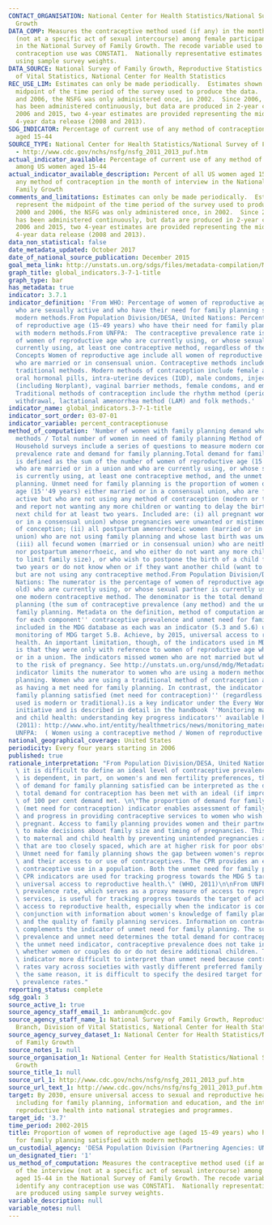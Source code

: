 ```yaml
---
CONTACT_ORGANISATION: National Center for Health Statistics/National Survey of Family
  Growth
DATA_COMP: Measures the contraceptive method used (if any) in the month of the interview
  (not at a specific act of sexual intercourse) among female participants aged 15-44
  in the National Survey of Family Growth. The recode variable used to identify any
  contraception use was CONSTAT1.  Nationally representative estimates are produced
  using sample survey weights.
DATA_SOURCE: National Survey of Family Growth, Reproductive Statistics Branch, Division
  of Vital Statistics, National Center for Health Statistics
REC_USE_LIM: Estimates can only be made periodically.  Estimates shown represent the
  midpoint of the time period of the survey used to produce the data.  Between 2000
  and 2006, the NSFG was only administered once, in 2002.  Since 2006, the survey
  has been administered continuously, but data are produced in 2-year cycles6.  Between
  2006 and 2015, two 4-year estimates are provided representing the midpoint of each
  4-year data release (2008 and 2013).
SDG_INDICATOR: Percentage of current use of any method of contraception among US women
  aged 15-44
SOURCE_TYPE: National Center for Health Statistics/National Survey of Family Growth
  - http://www.cdc.gov/nchs/nsfg/nsfg_2011_2013_puf.htm
actual_indicator_available: Percentage of current use of any method of contraception
  among US women aged 15-44
actual_indicator_available_description: Percent of all US women aged 15-44 years using
  any method of contraception in the month of interview in the National Survey of
  Family Growth
comments_and_limitations: Estimates can only be made periodically.  Estimates shown
  represent the midpoint of the time period of the survey used to produce the data.  Between
  2000 and 2006, the NSFG was only administered once, in 2002.  Since 2006, the survey
  has been administered continuously, but data are produced in 2-year cycles6.  Between
  2006 and 2015, two 4-year estimates are provided representing the midpoint of each
  4-year data release (2008 and 2013).
data_non_statistical: false
date_metadata_updated: October 2017
date_of_national_source_publication: December 2015
goal_meta_link: http://unstats.un.org/sdgs/files/metadata-compilation/Metadata-Goal-3.pdf
graph_title: global_indicators.3-7-1-title
graph_type: bar
has_metadata: true
indicator: 3.7.1
indicator_definition: 'From WHO: Percentage of women of reproductive age (15-49 years)
  who are sexually active and who have their need for family planning satisfied with
  modern methods.From Population Division/DESA, United Nations: Percentage of women
  of reproductive age (15-49 years) who have their need for family planning satisfied
  with modern methods.From UNFPA:  The contraceptive prevalence rate is the percentage
  of women of reproductive age who are currently using, or whose sexual partner is
  currently using, at least one contraceptive method, regardless of the method used.
  Concepts Women of reproductive age include all women of reproductive age (15-49)
  who are married or in consensual union. Contraceptive methods include modern and
  traditional methods. Modern methods of contraception include female and male sterilization,
  oral hormonal pills, intra-uterine devices (IUD), male condoms, injectables, implants
  (including Norplant), vaginal barrier methods, female condoms, and emergency contraception.
  Traditional methods of contraception include the rhythm method (periodic abstinence),
  withdrawal, lactational amenorrhea method (LAM) and folk methods.'
indicator_name: global_indicators.3-7-1-title
indicator_sort_order: 03-07-01
indicator_variable: percent_contraceptionuse
method_of_computation: 'Number of women with family planning demand who use modern
  methods / Total number of women in need of family planning Method of measurement
  Household surveys include a series of questions to measure modern contraceptive
  prevalence rate and demand for family planning.Total demand for family planning
  is defined as the sum of the number of women of reproductive age (15''49 years)
  who are married or in a union and who are currently using, or whose sexual partner
  is currently using, at least one contraceptive method, and the unmet need for family
  planning. Unmet need for family planning is the proportion of women of reproductive
  age (15''49 years) either married or in a consensual union, who are fecund and sexually
  active but who are not using any method of contraception (modern or traditional),
  and report not wanting any more children or wanting to delay the birth of their
  next child for at least two years. Included are: (i) all pregnant women (married
  or in a consensual union) whose pregnancies were unwanted or mistimed at the time
  of conception; (ii) all postpartum amenorrhoeic women (married or in consensual
  union) who are not using family planning and whose last birth was unwanted or mistimed;
  (iii) all fecund women (married or in consensual union) who are neither pregnant
  nor postpartum amenorrhoeic, and who either do not want any more children (want
  to limit family size), or who wish to postpone the birth of a child for at least
  two years or do not know when or if they want another child (want to space births),
  but are not using any contraceptive method.From Population Division/DESA, United
  Nations: The numerator is the percentage of women of reproductive age (15-49 years
  old) who are currently using, or whose sexual partner is currently using, at least
  one modern contraceptive method. The denominator is the total demand for family
  planning (the sum of contraceptive prevalence (any method) and the unmet need for
  family planning. Metadata on the definition, method of computation and other information
  for each component'' contraceptive prevalence and unmet need for family planning''are
  included in the MDG database as each was an indicator (5.3 and 5.6) used for global
  monitoring of MDG target 5.B. Achieve, by 2015, universal access to reproductive
  health. An important limitation, though, of the indicators used in MDG monitoring
  is that they were only with reference to women of reproductive age who are married
  or in a union. The indicators missed women who are not married but who are exposed
  to the risk of pregnancy. See http://unstats.un.org/unsd/mdg/Metadata.aspx The proposed
  indicator limits the numerator to women who are using a modern method of family
  planning. Women who are using a traditional method of contraception are not considered
  as having a met need for family planning. In contrast, the indicator ''Demand for
  family planning satisfied (met need for contraception)'' (regardless if the method
  used is modern or traditional).is a key indicator under the Every Woman, Every Child
  initiative and is described in detail in the handbook ''Monitoring maternal, newborn
  and child health: understanding key progress indicators'' available here from WHO
  (2011): http://www.who.int/entity/healthmetrics/news/monitoring_maternal_newborn_child_health.pdf.From
  UNFPA:  ( Women using a contraceptive method / Women of reproductive age ) X 100'
national_geographical_coverage: United States
periodicity: Every four years starting in 2006
published: true
rationale_interpretation: "From Population Division/DESA, United Nations: \nWhile\
  \ it is difficult to define an ideal level of contraceptive prevalence, since it\
  \ is dependent, in part, on women's and men fertility preferences, the proportion\
  \ of demand for family planning satisfied can be interpreted as the degree to which\
  \ total demand for contraception has been met with an ideal (if improbable) target\
  \ of 100 per cent demand met. \n\"The proportion of demand for family planning satisfied\
  \ (met need for contraception) indicator enables assessment of family planning programmes\
  \ and progress in providing contraceptive services to women who wish to avoid getting\
  \ pregnant. Access to family planning provides women and their partners opportunities\
  \ to make decisions about family size and timing of pregnancies. This contributes\
  \ to maternal and child health by preventing unintended pregnancies and pregnancies\
  \ that are too closely spaced, which are at higher risk for poor obstetrical outcomes.\
  \ Unmet need for family planning shows the gap between women's reproductive intentions\
  \ and their access to or use of contraceptives. The CPR provides an estimate of\
  \ contraceptive use in a population. Both the unmet need for family planning and\
  \ CPR indicators are used for tracking progress towards the MDG 5 target 5B of achieving\
  \ universal access to reproductive health.\" (WHO, 2011)\n\nFrom UNFPA: \n The contraceptive\
  \ prevalence rate, which serves as a proxy measure of access to reproductive health\
  \ services, is useful for tracking progress towards the target of achieving universal\
  \ access to reproductive health, especially when the indicator is considered in\
  \ conjunction with information about women's knowledge of family planning or accessibility,\
  \ and the quality of family planning services. Information on contraceptive prevalence\
  \ complements the indicator of unmet need for family planning. The sum of contraceptive\
  \ prevalence and unmet need determines the total demand for contraception. Unlike\
  \ the unmet need indicator, contraceptive prevalence does not take into account\
  \ whether women or couples do or do not desire additional children. This makes the\
  \ indicator more difficult to interpret than unmet need because contraceptive prevalence\
  \ rates vary across societies with vastly different preferred family sizes. For\
  \ the same reason, it is difficult to specify the desired target for contraceptive\
  \ prevalence rates."
reporting_status: complete
sdg_goal: 3
source_active_1: true
source_agency_staff_email_1: ambranum@cdc.gov
source_agency_staff_name_1: National Survey of Family Growth, Reproductive Statistics
  Branch, Division of Vital Statistics, National Center for Health Statistics
source_agency_survey_dataset_1: National Center for Health Statistics/National Survey
  of Family Growth
source_notes_1: null
source_organisation_1: National Center for Health Statistics/National Survey of Family
  Growth
source_title_1: null
source_url_1: http://www.cdc.gov/nchs/nsfg/nsfg_2011_2013_puf.htm
source_url_text_1: http://www.cdc.gov/nchs/nsfg/nsfg_2011_2013_puf.htm
target: By 2030, ensure universal access to sexual and reproductive health-care services,
  including for family planning, information and education, and the integration of
  reproductive health into national strategies and programmes.
target_id: '3.7'
time_period: 2002-2015
title: Proportion of women of reproductive age (aged 15-49 years) who have their need
  for family planning satisfied with modern methods
un_custodial_agency: 'DESA Population Division (Partnering Agencies: UNFPA, WHO)'
un_designated_tier: '1'
us_method_of_computation: Measures the contraceptive method used (if any) in the month
  of the interview (not at a specific act of sexual intercourse) among female participants
  aged 15-44 in the National Survey of Family Growth. The recode variable used to
  identify any contraception use was CONSTAT1.  Nationally representative estimates
  are produced using sample survey weights.
variable_description: null
variable_notes: null
---
```

